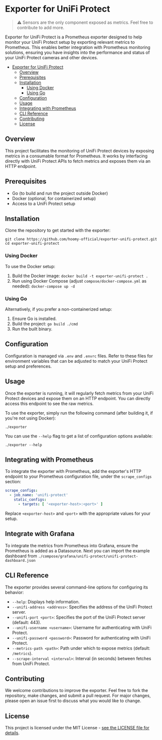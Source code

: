 # Exporter for UniFi Protect

> ⚠️ Sensors are the only component exposed as metrics. Feel free to contribute to add more.

Exporter for UniFi Protect is a Prometheus exporter designed to help monitor your UniFi Protect setup by exporting
relevant metrics to Prometheus. This enables better integration with Prometheus monitoring solutions, ensuring you have
insights into the performance and status of your UniFi Protect cameras and other devices.

<!-- TOC -->

* [Exporter for UniFi Protect](#exporter-for-unifi-protect)
  * [Overview](#overview)
  * [Prerequisites](#prerequisites)
  * [Installation](#installation)
    * [Using Docker](#using-docker)
    * [Using Go](#using-go)
  * [Configuration](#configuration)
  * [Usage](#usage)
  * [Integrating with Prometheus](#integrating-with-prometheus)
  * [CLI Reference](#cli-reference)
  * [Contributing](#contributing)
  * [License](#license)

<!-- TOC -->

## Overview

This project facilitates the monitoring of UniFi Protect devices by exposing metrics in a consumable format for
Prometheus. It works by interfacing directly with UniFi Protect APIs to fetch metrics and exposes them via an HTTP
endpoint.

## Prerequisites

* Go (to build and run the project outside Docker)
* Docker (optional, for containerized setup)
* Access to a UniFi Protect setup

## Installation

Clone the repository to get started with the exporter:

```shell
git clone https://github.com/hoomy-official/exporter-unifi-protect.git
cd exporter-unifi-protect
```

### Using Docker

To use the Docker setup:

1. Build the Docker image: `docker build -t exporter-unifi-protect .`
2. Run using Docker Compose (adjust `compose/docker-compose.yml` as needed): `docker-compose up -d`

### Using Go

Alternatively, if you prefer a non-containerized setup:

1. Ensure Go is installed.
2. Build the project: `go build ./cmd`
3. Run the built binary.

## Configuration

Configuration is managed via `.env` and `.envrc` files. Refer to these files for environment variables that can be
adjusted to match your UniFi Protect setup and preferences.

## Usage

Once the exporter is running, it will regularly fetch metrics from your UniFi Protect devices and expose them on an HTTP
endpoint. You can directly access this endpoint to see the raw metrics.

To use the exporter, simply run the following command (after building it, if you're not using Docker):

```shell
./exporter
```

You can use the `--help` flag to get a list of configuration options available:

```shell
./exporter --help
```

## Integrating with Prometheus

To integrate the exporter with Prometheus, add the exporter's HTTP endpoint to your Prometheus configuration file, under
the `scrape_configs` section:

```yaml
scrape_configs:
  - job_name: 'unifi-protect'
    static_configs:
      - targets: [ '<exporter-host>:<port>' ]
```

Replace `<exporter-host>` and `<port>` with the appropriate values for your setup.

## Integrate with Grafana

To integrate the metrics from Prometheus into Grafana, ensure the Prometheus is added as a Datasource. Next you can import the example dashboard from `./compose/grafana/unifi-protect/unifi-protect-dashboard.json`

## CLI Reference

The exporter provides several command-line options for configuring its behavior:

* `--help`: Displays help information.
* `--unifi-address <address>`: Specifies the address of the UniFi Protect server.
* `--unifi-port <port>`: Specifies the port of the UniFi Protect server (default: 443).
* `--unifi-username <username>`: Username for authenticating with UniFi Protect.
* `--unifi-password <password>`: Password for authenticating with UniFi Protect.
* `--metrics-path <path>`: Path under which to expose metrics (default: `/metrics`).
* `--scrape-interval <interval>`: Interval (in seconds) between fetches from UniFi Protect.

## Contributing

We welcome contributions to improve the exporter. Feel free to fork the repository, make changes, and submit a pull
request. For major changes, please open an issue first to discuss what you would like to change.

## License

This project is licensed under the MIT License - [see the LICENSE file for details](./LICENSE.md).
